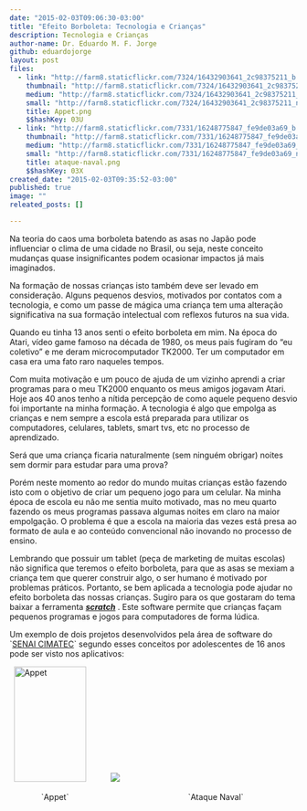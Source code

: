 ```yaml
---
date: "2015-02-03T09:06:30-03:00"
title: "Efeito Borboleta: Tecnologia e Crianças"
description: Tecnologia e Crianças
author-name: Dr. Eduardo M. F. Jorge
github: eduardojorge
layout: post
files:
  - link: "http://farm8.staticflickr.com/7324/16432903641_2c98375211_b.jpg"
    thumbnail: "http://farm8.staticflickr.com/7324/16432903641_2c98375211_t.jpg"
    medium: "http://farm8.staticflickr.com/7324/16432903641_2c98375211_z.jpg"
    small: "http://farm8.staticflickr.com/7324/16432903641_2c98375211_n.jpg"
    title: Appet.png
    $$hashKey: 03U
  - link: "http://farm8.staticflickr.com/7331/16248775847_fe9de03a69_b.jpg"
    thumbnail: "http://farm8.staticflickr.com/7331/16248775847_fe9de03a69_t.jpg"
    medium: "http://farm8.staticflickr.com/7331/16248775847_fe9de03a69_z.jpg"
    small: "http://farm8.staticflickr.com/7331/16248775847_fe9de03a69_n.jpg"
    title: ataque-naval.png
    $$hashKey: 03X
created_date: "2015-02-03T09:35:52-03:00"
published: true
image: ""
releated_posts: []

---
```

<p>Na teoria do caos uma borboleta batendo as asas no Jap&atilde;o pode influenciar o clima de uma cidade no Brasil, ou seja, neste conceito mudan&ccedil;as quase insignificantes podem ocasionar impactos j&aacute; mais imaginados.</p>

<p>Na forma&ccedil;&atilde;o de nossas crian&ccedil;as isto tamb&eacute;m deve ser levado em considera&ccedil;&atilde;o. Alguns pequenos desvios, motivados por contatos com a tecnologia, e como um passe de m&aacute;gica uma crian&ccedil;a tem uma altera&ccedil;&atilde;o significativa na sua forma&ccedil;&atilde;o intelectual com reflexos futuros na sua vida.</p>

<p>Quando eu tinha 13 anos senti o efeito borboleta em mim. Na &eacute;poca do Atari, v&iacute;deo game famoso na d&eacute;cada de 1980, os meus pais fugiram do &ldquo;eu coletivo&rdquo; e me deram microcomputador TK2000. Ter um computador em casa era uma fato raro naqueles tempos.</p>

<p>Com muita motiva&ccedil;&atilde;o e um pouco de ajuda de um vizinho aprendi a criar programas para o meu TK2000 enquanto os meus amigos jogavam Atari. Hoje aos 40 anos tenho a n&iacute;tida percep&ccedil;&atilde;o de como aquele pequeno desvio foi importante na minha forma&ccedil;&atilde;o. A tecnologia &eacute; algo que empolga as crian&ccedil;as e nem sempre a escola est&aacute; preparada para utilizar os computadores, celulares, tablets, smart tvs, etc no processo de aprendizado.</p>

<p>Ser&aacute; que uma crian&ccedil;a ficaria naturalmente (sem ningu&eacute;m obrigar) noites sem dormir para estudar para uma prova?</p>

<p>Por&eacute;m neste momento ao redor do mundo muitas crian&ccedil;as est&atilde;o fazendo isto com o objetivo de criar um pequeno jogo para um celular. Na minha &eacute;poca de escola eu n&atilde;o me sentia muito motivado, mas no meu quarto fazendo os meus programas passava algumas noites em claro na maior empolga&ccedil;&atilde;o. O problema &eacute; que a escola na maioria das vezes est&aacute; presa ao formato de aula e ao conte&uacute;do convencional n&atilde;o inovando no processo de ensino.</p>

<p>Lembrando que possuir um tablet (pe&ccedil;a de marketing de muitas escolas) n&atilde;o significa que teremos o efeito borboleta, para que as asas se mexiam a crian&ccedil;a tem que querer construir algo, o ser humano &eacute; motivado por problemas pr&aacute;ticos. Portanto, se bem aplicada a tecnologia pode ajudar no efeito borboleta das nossas crian&ccedil;as. Sugiro para os que gostaram do tema baixar a ferramenta <a href="http://scratch.mit.edu/" target="_blank"><strong><em>scratch</em></strong></a> . Este software permite que crian&ccedil;as fa&ccedil;am pequenos programas e jogos para computadores de forma l&uacute;dica.</p>

<p>Um exemplo de dois projetos desenvolvidos pela &aacute;rea de software do `<a href="http://portais.fieb.org.br/senai/senai-na-sua-cidade/salvador/cimatec.html">SENAI CIMATEC</a>`&nbsp;segundo esses conceitos por adolescentes de 16 anos pode ser visto nos aplicativos:</p>

<p>&nbsp; <a href="https://play.google.com/store/apps/details?id=br.org.fieb.ads.appet"><img alt="Appet" height="202" src="http://farm8.staticflickr.com/7324/16432903641_2c98375211_n.jpg" width="126" /></a>&nbsp; &nbsp; &nbsp; &nbsp; &nbsp; &nbsp;<a href="https://play.google.com/store/apps/details?id=br.org.fieb.senai.ads.ataquenaval"><img class="enable ng-scope" ng-click="insertImageCKEditor(file)" ng-repeat="file in files" ng-show="_index === $index" ng-src="http://farm8.staticflickr.com/7331/16248775847_fe9de03a69_n.jpg" src="http://farm8.staticflickr.com/7331/16248775847_fe9de03a69_n.jpg" style="line-height: 20.7999992370605px;" /></a></p>

<p><span style="line-height: 20.7999992370605px;">&nbsp; &nbsp; &nbsp; &nbsp; &nbsp; &nbsp; &nbsp; `</span>Appet<span style="line-height: 20.7999992370605px;">` &nbsp; &nbsp; &nbsp; &nbsp; &nbsp; &nbsp; &nbsp; &nbsp; &nbsp; &nbsp; &nbsp; &nbsp; &nbsp; &nbsp; &nbsp; &nbsp; &nbsp; &nbsp; &nbsp; &nbsp; &nbsp; &nbsp; &nbsp; &nbsp; &nbsp; &nbsp; `</span><span style="line-height: 20.7999992370605px;">Ataque Naval</span><span style="line-height: 20.7999992370605px;">`</span></p>

<p>&nbsp;</p>

<p>&nbsp;</p>

<p>&nbsp;</p>

<p>&nbsp;</p>

<p>&nbsp;</p>

<p>&nbsp;</p>

